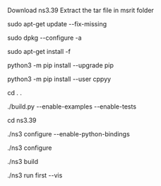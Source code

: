 Download ns3.39
Extract the tar file in msrit folder

sudo apt-get update --fix-missing

sudo dpkg --configure -a

sudo apt-get install -f

python3 -m pip install --upgrade pip

python3 -m pip install --user cppyy

cd . .

./build.py --enable-examples --enable-tests

cd ns3.39

./ns3 configure --enable-python-bindings

./ns3 configure

./ns3 build

./ns3 run first --vis
